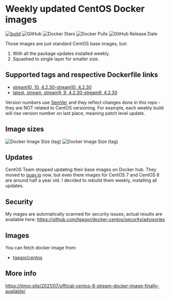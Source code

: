 Weekly updated CentOS Docker images
===================================

[![build](https://github.com/tgagor/docker-centos/actions/workflows/build.yml/badge.svg?branch=master)](https://github.com/tgagor/docker-centos/actions/workflows/build.yml)
![GitHub](https://img.shields.io/github/license/tgagor/docker-centos)
![Docker Stars](https://img.shields.io/docker/stars/tgagor/centos)
![Docker Pulls](https://img.shields.io/docker/pulls/tgagor/centos)
![GitHub Release Date](https://img.shields.io/github/release-date/tgagor/docker-centos)

Those images are just standard CentOS base images, but:
1. With all the package updates installed weekly.
2. Squashed to single layer for smaller size.

## Supported tags and respective Dockerfile links

* [stream10, 10, 4.2.30-stream10, 4.2.30](https://github.com/tgagor/docker-centos/blob/master/stream10/Dockerfile)
* [latest, stream, stream9, 9, 4.2.30-stream9, 4.2.30](https://github.com/tgagor/docker-centos/blob/master/stream9/Dockerfile)

Version numbers use [SemVer](https://semver.org) and they reflect changes done in this repo - they are NOT related to CentOS versioning. For example, each weekly build will rise version number on last place, meaning patch level update.

## Image sizes
![Docker Image Size (tag)](https://img.shields.io/docker/image-size/tgagor/centos/stream9?label=centos%3Astream9%20size)
![Docker Image Size (tag)](https://img.shields.io/docker/image-size/tgagor/centos/stream10?label=centos%3Astream10%20size)

## Updates

CentOS Team stopped updating their base images on Docker hub.  They moved to [quay.io](https://quay.io/repository/centos/centos?tab=tags) now, but even there images for CentOS 7 and CentOS 8 are around half a year old. I decided to rebuild them weekly, installing all updates.

## Security
My mages are automatically scanned for security issues, actual results are available here: https://github.com/tgagor/docker-centos/security/advisories

## Images
You can fetch docker image from:
* [tgagor/centos](https://hub.docker.com/r/tgagor/centos)

## More info

https://timor.site/2021/07/official-centos-8-stream-docker-image-finally-available/
